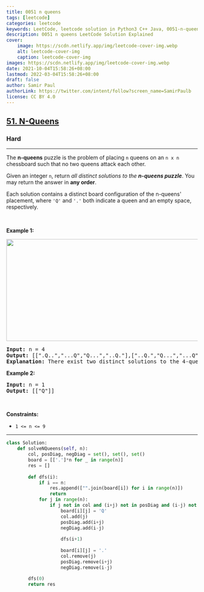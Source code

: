 ```yaml
---
title: 0051 n queens
tags: [leetcode]
categories: leetcode
keywords: LeetCode, leetcode solution in Python3 C++ Java, 0051-n-queens solution
description: 0051 n queens LeetCode Solution Explained
cover:
    image: https://scdn.netlify.app/img/leetcode-cover-img.webp
    alt: leetcode-cover-img
    caption: leetcode-cover-img
images: https://scdn.netlify.app/img/leetcode-cover-img.webp
date: 2021-10-04T15:58:26+08:00
lastmod: 2022-03-04T15:58:26+08:00
draft: false
author: Samir Paul
authorLink: https://twitter.com/intent/follow?screen_name=SamirPaulb
license: CC BY 4.0
---
```



<h2><a href="https://leetcode.com/problems/n-queens/">51. N-Queens</a></h2><h3>Hard</h3><hr><div><p>The <strong>n-queens</strong> puzzle is the problem of placing <code>n</code> queens on an <code>n x n</code> chessboard such that no two queens attack each other.</p>

<p>Given an integer <code>n</code>, return <em>all distinct solutions to the <strong>n-queens puzzle</strong></em>. You may return the answer in <strong>any order</strong>.</p>

<p>Each solution contains a distinct board configuration of the n-queens' placement, where <code>'Q'</code> and <code>'.'</code> both indicate a queen and an empty space, respectively.</p>

<p>&nbsp;</p>
<p><strong class="example">Example 1:</strong></p>
<img alt="" src="https://assets.leetcode.com/uploads/2020/11/13/queens.jpg" style="width: 600px; height: 268px;">
<pre><strong>Input:</strong> n = 4
<strong>Output:</strong> [[".Q..","...Q","Q...","..Q."],["..Q.","Q...","...Q",".Q.."]]
<strong>Explanation:</strong> There exist two distinct solutions to the 4-queens puzzle as shown above
</pre>

<p><strong class="example">Example 2:</strong></p>

<pre><strong>Input:</strong> n = 1
<strong>Output:</strong> [["Q"]]
</pre>

<p>&nbsp;</p>
<p><strong>Constraints:</strong></p>

<ul>
	<li><code>1 &lt;= n &lt;= 9</code></li>
</ul>
</div>

---




```python
class Solution:
    def solveNQueens(self, n):
        col, posDiag, negDiag = set(), set(), set()
        board = [['.']*n for _ in range(n)]
        res = []
        
        def dfs(i):
            if i == n: 
                res.append(["".join(board[i]) for i in range(n)])
                return 
            for j in range(n):
                if j not in col and (i+j) not in posDiag and (i-j) not in negDiag:
                    board[i][j] = 'Q'
                    col.add(j)
                    posDiag.add(i+j)
                    negDiag.add(i-j)
                    
                    dfs(i+1)
                    
                    board[i][j] = '.'
                    col.remove(j)
                    posDiag.remove(i+j)
                    negDiag.remove(i-j)
            
        dfs(0)
        return res
```
